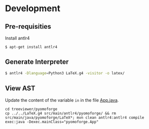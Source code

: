# Development
## Pre-requisities

Install antlr4
```
$ apt-get install antlr4
```

## Generate Interpreter

```bash
$ antlr4 -Dlanguage=Python3 LaTeX.g4 -visitor -o latex/
```

## View AST

Update the content of the variable `in` in the file [App.java](treeviewer/pyomoforge/src/main/java/pyomoforge/App.java).

```
cd treeviewer/pyomoforge
cp ../../LaTeX.g4 src/main/antlr4/pyomoforge/ && rm src/main/java/pyomoforge/LaTeX*; mvn clean antlr4:antlr4 compile exec:java -Dexec.mainClass="pyomoforge.App"
```
